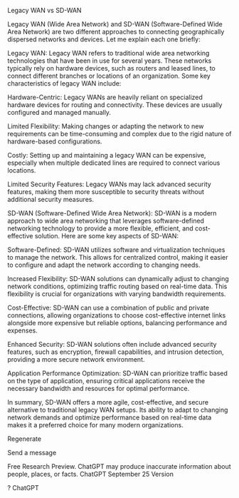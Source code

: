 Legacy WAN vs SD-WAN

Legacy WAN (Wide Area Network) and SD-WAN (Software-Defined Wide Area Network) are two different approaches to connecting geographically dispersed networks and devices. Let me explain each one briefly:

Legacy WAN:
Legacy WAN refers to traditional wide area networking technologies that have been in use for several years. These networks typically rely on hardware devices, such as routers and leased lines, to connect different branches or locations of an organization. Some key characteristics of legacy WAN include:

Hardware-Centric: Legacy WANs are heavily reliant on specialized hardware devices for routing and connectivity. These devices are usually configured and managed manually.

Limited Flexibility: Making changes or adapting the network to new requirements can be time-consuming and complex due to the rigid nature of hardware-based configurations.

Costly: Setting up and maintaining a legacy WAN can be expensive, especially when multiple dedicated lines are required to connect various locations.

Limited Security Features: Legacy WANs may lack advanced security features, making them more susceptible to security threats without additional security measures.

SD-WAN (Software-Defined Wide Area Network):
SD-WAN is a modern approach to wide area networking that leverages software-defined networking technology to provide a more flexible, efficient, and cost-effective solution. Here are some key aspects of SD-WAN:

Software-Defined: SD-WAN utilizes software and virtualization techniques to manage the network. This allows for centralized control, making it easier to configure and adapt the network according to changing needs.

Increased Flexibility: SD-WAN solutions can dynamically adjust to changing network conditions, optimizing traffic routing based on real-time data. This flexibility is crucial for organizations with varying bandwidth requirements.

Cost-Effective: SD-WAN can use a combination of public and private connections, allowing organizations to choose cost-effective internet links alongside more expensive but reliable options, balancing performance and expenses.

Enhanced Security: SD-WAN solutions often include advanced security features, such as encryption, firewall capabilities, and intrusion detection, providing a more secure network environment.

Application Performance Optimization: SD-WAN can prioritize traffic based on the type of application, ensuring critical applications receive the necessary bandwidth and resources for optimal performance.

In summary, SD-WAN offers a more agile, cost-effective, and secure alternative to traditional legacy WAN setups. Its ability to adapt to changing network demands and optimize performance based on real-time data makes it a preferred choice for many modern organizations.






Regenerate

Send a message

Free Research Preview. ChatGPT may produce inaccurate information about people, places, or facts. ChatGPT September 25 Version

?
ChatGPT
